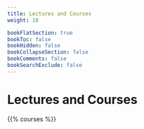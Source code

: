 ```yaml
---
title: Lectures and Courses
weight: 10

bookFlatSection: true
bookToc: false
bookHidden: false
bookCollapseSection: false
bookComments: false
bookSearchExclude: false
---
```


# Lectures and Courses
{{% courses %}}